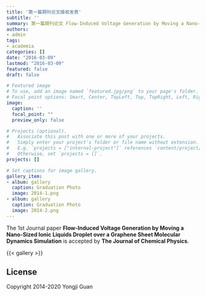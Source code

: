 ```yaml
---
title: '第一篇期刊论文接收发表'
subtitle: ''
summary: 第一篇期刊论文 Flow-Induced Voltage Generation by Moving a Nano-Sized Ionic Liquids Droplet over a Graphene Sheet Molecular Dynamics Simulation 被 The Journal of Chemical Physics接收并发表。
authors:
- admin
tags:
- academia
categories: []
date: "2016-03-09"
lastmod: "2016-03-09"
featured: false
draft: false

# Featured image
# To use, add an image named `featured.jpg/png` to your page's folder.
# Focal point options: Smart, Center, TopLeft, Top, TopRight, Left, Right, BottomLeft, Bottom, BottomRight
image:
  caption: ''
  focal_point: ""
  preview_only: false

# Projects (optional).
#   Associate this post with one or more of your projects.
#   Simply enter your project's folder or file name without extension.
#   E.g. `projects = ["internal-project"]` references `content/project/deep-learning/index.md`.
#   Otherwise, set `projects = []`.
projects: []

# Set captions for image gallery.
gallery_item:
- album: gallery
  caption: Graduation Photo
  image: 2014-1.png
- album: gallery
  caption: Graduation Photo
  image: 2014-2.png
---
```


The 1st Journal paper **Flow-Induced Voltage Generation by Moving a Nano-Sized Ionic Liquids Droplet over a Graphene Sheet Molecular Dynamics Simulation** is accepted by **The Journal of Chemical Physics**.

{{< gallery >}}

## License

Copyright 2014-2020 Yongji Guan

